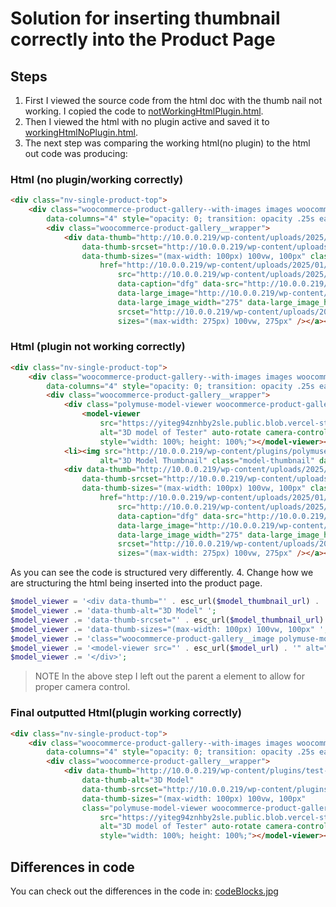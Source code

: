 # Solution for inserting thumbnail correctly into the Product Page
## Steps
1. First I viewed the source code from the html doc with the thumb nail not working. I copied the code to [notWorkingHtmlPlugin.html](notWorkingHtmlPlugin.html).
2. Then I viewed the html with no plugin active and saved it to [workingHtmlNoPlugin.html](workingHtmlNoPlugin.html).
3. The next step was comparing the working html(no plugin) to the html out code was producing:
### Html (no plugin/working correctly)
```html
<div class="nv-single-product-top">
    <div class="woocommerce-product-gallery--with-images images woocommerce-product-gallery woocommerce-product-gallery--columns-4"
        data-columns="4" style="opacity: 0; transition: opacity .25s ease-in-out;">
        <div class="woocommerce-product-gallery__wrapper">
            <div data-thumb="http://10.0.0.219/wp-content/uploads/2025/01/chair-100x100.webp" data-thumb-alt="fgdfg"
                data-thumb-srcset="http://10.0.0.219/wp-content/uploads/2025/01/chair-100x100.webp 100w, http://10.0.0.219/wp-content/uploads/2025/01/chair-150x150.webp 150w, http://10.0.0.219/wp-content/uploads/2025/01/chair.webp 275w"
                data-thumb-sizes="(max-width: 100px) 100vw, 100px" class="woocommerce-product-gallery__image"><a
                    href="http://10.0.0.219/wp-content/uploads/2025/01/chair.webp"><img width="275" height="271"
                        src="http://10.0.0.219/wp-content/uploads/2025/01/chair.webp" class="wp-post-image" alt="fgdfg"
                        data-caption="dfg" data-src="http://10.0.0.219/wp-content/uploads/2025/01/chair.webp"
                        data-large_image="http://10.0.0.219/wp-content/uploads/2025/01/chair.webp"
                        data-large_image_width="275" data-large_image_height="271" decoding="async" fetchpriority="high"
                        srcset="http://10.0.0.219/wp-content/uploads/2025/01/chair.webp 275w, http://10.0.0.219/wp-content/uploads/2025/01/chair-100x100.webp 100w"
                        sizes="(max-width: 275px) 100vw, 275px" /></a></div>
```
### Html (plugin not working correctly)
```html
<div class="nv-single-product-top">
    <div class="woocommerce-product-gallery--with-images images woocommerce-product-gallery woocommerce-product-gallery--columns-4"
        data-columns="4" style="opacity: 0; transition: opacity .25s ease-in-out;">
        <div class="woocommerce-product-gallery__wrapper">
            <div class="polymuse-model-viewer woocommerce-product-gallery__image" data-gallery-item="3d-model">
                <model-viewer
                    src="https://yiteg94znhby2sle.public.blob.vercel-storage.com/chair-RqAX9DTtK4mSi8e7VZuOllJh0b02NG.glb"
                    alt="3D model of Tester" auto-rotate camera-controls
                    style="width: 100%; height: 100%;"></model-viewer></div>
            <li><img src="http://10.0.0.219/wp-content/plugins/polymuse-woocommerce/3d-model-thumbnail.png"
                    alt="3D Model Thumbnail" class="model-thumbnail" data-gallery-item="3d-model" /></li>
            <div data-thumb="http://10.0.0.219/wp-content/uploads/2025/01/chair-100x100.webp" data-thumb-alt="fgdfg"
                data-thumb-srcset="http://10.0.0.219/wp-content/uploads/2025/01/chair-100x100.webp 100w, http://10.0.0.219/wp-content/uploads/2025/01/chair-150x150.webp 150w, http://10.0.0.219/wp-content/uploads/2025/01/chair.webp 275w"
                data-thumb-sizes="(max-width: 100px) 100vw, 100px" class="woocommerce-product-gallery__image"><a
                    href="http://10.0.0.219/wp-content/uploads/2025/01/chair.webp"><img width="275" height="271"
                        src="http://10.0.0.219/wp-content/uploads/2025/01/chair.webp" class="wp-post-image" alt="fgdfg"
                        data-caption="dfg" data-src="http://10.0.0.219/wp-content/uploads/2025/01/chair.webp"
                        data-large_image="http://10.0.0.219/wp-content/uploads/2025/01/chair.webp"
                        data-large_image_width="275" data-large_image_height="271" decoding="async" fetchpriority="high"
                        srcset="http://10.0.0.219/wp-content/uploads/2025/01/chair.webp 275w, http://10.0.0.219/wp-content/uploads/2025/01/chair-100x100.webp 100w"
                        sizes="(max-width: 275px) 100vw, 275px" /></a></div>
```
As you can see the code is structured very differently. 
4. Change how we are structuring the html being inserted into the product page.
```php
$model_viewer = '<div data-thumb="' . esc_url($model_thumbnail_url) . '" ';
$model_viewer .= 'data-thumb-alt="3D Model" ';
$model_viewer .= 'data-thumb-srcset="' . esc_url($model_thumbnail_url) . ' 100w" ';
$model_viewer .= 'data-thumb-sizes="(max-width: 100px) 100vw, 100px" ';
$model_viewer .= 'class="woocommerce-product-gallery__image polymuse-model-viewer">';
$model_viewer .= '<model-viewer src="' . esc_url($model_url) . '" alt="3D model of ' . esc_attr($product->get_name()) . '" auto-rotate camera-controls ar style="width: 100%; height: 100%;"></model-viewer>';
$model_viewer .= '</div>';
```
>NOTE
>In the above step I left out the parent a element to allow for proper camera control.
### Final outputted Html(plugin working correctly)
```html
<div class="nv-single-product-top">
    <div class="woocommerce-product-gallery--with-images images woocommerce-product-gallery woocommerce-product-gallery--columns-4"
        data-columns="4" style="opacity: 0; transition: opacity .25s ease-in-out;">
        <div class="woocommerce-product-gallery__wrapper">
            <div data-thumb="http://10.0.0.219/wp-content/plugins/test-add-to-dom-plugin/3d-model-thumbnail.png"
                data-thumb-alt="3D Model"
                data-thumb-srcset="http://10.0.0.219/wp-content/plugins/test-add-to-dom-plugin/3d-model-thumbnail.png 100w"
                data-thumb-sizes="(max-width: 100px) 100vw, 100px"
                class="polymuse-model-viewer woocommerce-product-gallery__image"><model-viewer
                    src="https://yiteg94znhby2sle.public.blob.vercel-storage.com/chair-RqAX9DTtK4mSi8e7VZuOllJh0b02NG.glb"
                    alt="3D model of Tester" auto-rotate camera-controls ar
                    style="width: 100%; height: 100%;"></model-viewer></div>
``` 
## Differences in code
You can check out the differences in the code in: [codeBlocks.jpg](codeBlocks.jpg)